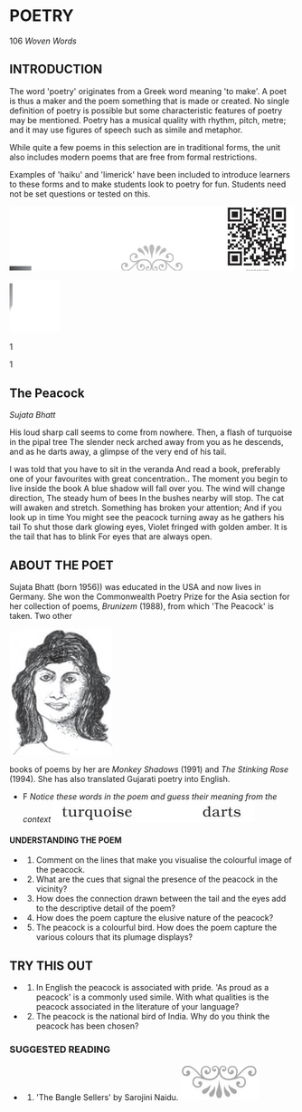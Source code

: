 # POETRY

106 *Woven Words*

## INTRODUCTION

The word 'poetry' originates from a Greek word meaning 'to make'. A poet is thus a maker and the poem something that is made or created. No single definition of poetry is possible but some characteristic features of poetry may be mentioned. Poetry has a musical quality with rhythm, pitch, metre; and it may use figures of speech such as simile and metaphor.

While quite a few poems in this selection are in traditional forms, the unit also includes modern poems that are free from formal restrictions.

Examples of 'haiku' and 'limerick' have been included to introduce learners to these forms and to make students look to poetry for fun. Students need not be set questions or tested on this.

![](_page_1_Picture_0.jpeg)

![](_page_1_Picture_1.jpeg)

1

1

## The Peacock

*Sujata Bhatt*

His loud sharp call seems to come from nowhere. Then, a flash of turquoise in the pipal tree The slender neck arched away from you as he descends, and as he darts away, a glimpse of the very end of his tail.

I was told that you have to sit in the veranda And read a book, preferably one of your favourites with great concentration.. The moment you begin to live inside the book A blue shadow will fall over you. The wind will change direction, The steady hum of bees In the bushes nearby will stop. The cat will awaken and stretch. Something has broken your attention; And if you look up in time You might see the peacock turning away as he gathers his tail To shut those dark glowing eyes, Violet fringed with golden amber. It is the tail that has to blink For eyes that are always open.

## ABOUT THE POET

Sujata Bhatt (born 1956)) was educated in the USA and now lives in Germany. She won the Commonwealth Poetry Prize for the Asia section for her collection of poems, *Brunizem* (1988), from which 'The Peacock' is taken. Two other

![](_page_2_Picture_3.jpeg)

books of poems by her are *Monkey Shadows* (1991) and *The Stinking Rose* (1994). She has also translated Gujarati poetry into English.

- F *Notice these words in the poem and guess their meaning from the context*
![](_page_2_Picture_6.jpeg)

#### UNDERSTANDING THE POEM

- 1. Comment on the lines that make you visualise the colourful image of the peacock.
- 2. What are the cues that signal the presence of the peacock in the vicinity?
- 3. How does the connection drawn between the tail and the eyes add to the descriptive detail of the poem?
- 4. How does the poem capture the elusive nature of the peacock?
- 5. The peacock is a colourful bird. How does the poem capture the various colours that its plumage displays?

## TRY THIS OUT

- 1. In English the peacock is associated with pride. 'As proud as a peacock' is a commonly used simile. With what qualities is the peacock associated in the literature of your language?
- 2. The peacock is the national bird of India. Why do you think the peacock has been chosen?

### SUGGESTED READING

- 1. 'The Bangle Sellers' by Sarojini Naidu.
![](_page_2_Picture_18.jpeg)

